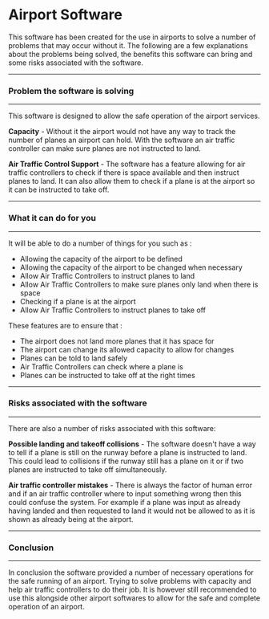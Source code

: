 # Airport Software

This software has been created for the use in airports to solve a number of problems that may occur without it. The following are a few explanations about the problems being solved, the benefits this software can bring and some risks associated with the software.

------------------------------------

### Problem the software is solving

------------------------------------

This software is designed to allow the safe operation of the airport services.

**Capacity** - Without it the airport would not have any way to track the number of planes an airport can hold. With the software an air traffic controller can make sure planes are not instructed to land.

**Air Traffic Control Support** - The software has a feature allowing for air traffic controllers to check if there is space available and then instruct planes to land. It can also allow them to check if a plane is at the airport so it can be instructed to take off.

-----------------------------------

### What it can do for you

-----------------------------------

It will be able to do a number of things for you such as :

- Allowing the capacity of the airport to be defined
- Allowing the capacity of the airport to be changed when necessary
- Allow Air Traffic Controllers to instruct planes to land
- Allow Air Traffic Controllers to make sure planes only land when there is space
- Checking if a plane is at the airport
- Allow Air Traffic Controllers to instruct planes to take off
  
These features are to ensure that :

- The airport does not land more planes that it has space for
- The airport can change its allowed capacity to allow for changes
- Planes can be told to land safely
- Air Traffic Controllers can check where a plane is
- Planes can be instructed to take off at the right times

---------------------------------

### Risks associated with the software

---------------------------------

There are also a number of risks associated with this software:

**Possible landing and takeoff collisions** - The software doesn't have a way to tell if a plane is still on the runway before a plane is instructed to land. This could lead to collisions if the runway still has a plane on it or if two planes are instructed to take off simultaneously.

**Air traffic controller mistakes** - There is always the factor of human error and if an air traffic controller where to input something wrong then this could confuse the system. For example if a plane was input as already having landed and then requested to land it would not be allowed to as it is shown as already being at the airport.

---------------------------------

### Conclusion

---------------------------------

In conclusion the software provided a number of necessary operations for the safe running of an airport. Trying to solve problems with capacity and help air traffic controllers to do their job. It is however still recommended to use this alongside other airport softwares to allow for the safe and complete operation of an airport. 